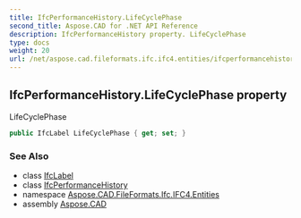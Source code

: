 ```yaml
---
title: IfcPerformanceHistory.LifeCyclePhase
second_title: Aspose.CAD for .NET API Reference
description: IfcPerformanceHistory property. LifeCyclePhase
type: docs
weight: 20
url: /net/aspose.cad.fileformats.ifc.ifc4.entities/ifcperformancehistory/lifecyclephase/
---
```

## IfcPerformanceHistory.LifeCyclePhase property

LifeCyclePhase

```csharp
public IfcLabel LifeCyclePhase { get; set; }
```

### See Also

* class [IfcLabel](../../../aspose.cad.fileformats.ifc.ifc4.types/ifclabel/)
* class [IfcPerformanceHistory](../)
* namespace [Aspose.CAD.FileFormats.Ifc.IFC4.Entities](../../ifcperformancehistory/)
* assembly [Aspose.CAD](../../../)


